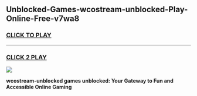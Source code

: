 
## Unblocked-Games-wcostream-unblocked-Play-Online-Free-v7wa8
<h3>
<a href="https://premium76.site?title=wcostream-unblocked&ref=26A">CLICK TO PLAY</a></h3>
<hr>

<h3>
<a href="https://premium76.site?title=wcostream-unblocked&ref=26A">CLICK 2 PLAY</a>
  
</h3>

<a href="https://premium76.site?title=wcostream-unblocked&ref=26A"><img src="https://clearcache.store/games.png"></a>


**wcostream-unblocked games unblocked: Your Gateway to Fun and Accessible Online Gaming**
